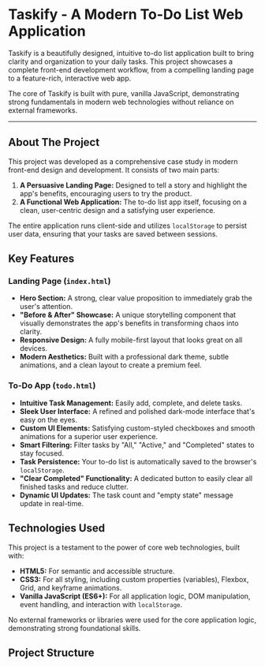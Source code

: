 # Taskify - A Modern To-Do List Web Application

Taskify is a beautifully designed, intuitive to-do list application built to bring clarity and organization to your daily tasks. This project showcases a complete front-end development workflow, from a compelling landing page to a feature-rich, interactive web app.

The core of Taskify is built with pure, vanilla JavaScript, demonstrating strong fundamentals in modern web technologies without reliance on external frameworks.

---

## About The Project

This project was developed as a comprehensive case study in modern front-end design and development. It consists of two main parts:

1.  **A Persuasive Landing Page:** Designed to tell a story and highlight the app's benefits, encouraging users to try the product.
2.  **A Functional Web Application:** The to-do list app itself, focusing on a clean, user-centric design and a satisfying user experience.

The entire application runs client-side and utilizes `localStorage` to persist user data, ensuring that your tasks are saved between sessions.

## Key Features

### Landing Page (`index.html`)
* **Hero Section:** A strong, clear value proposition to immediately grab the user's attention.
* **"Before & After" Showcase:** A unique storytelling component that visually demonstrates the app's benefits in transforming chaos into clarity.
* **Responsive Design:** A fully mobile-first layout that looks great on all devices.
* **Modern Aesthetics:** Built with a professional dark theme, subtle animations, and a clean layout to create a premium feel.

### To-Do App (`todo.html`)
* **Intuitive Task Management:** Easily add, complete, and delete tasks.
* **Sleek User Interface:** A refined and polished dark-mode interface that's easy on the eyes.
* **Custom UI Elements:** Satisfying custom-styled checkboxes and smooth animations for a superior user experience.
* **Smart Filtering:** Filter tasks by "All," "Active," and "Completed" states to stay focused.
* **Task Persistence:** Your to-do list is automatically saved to the browser's `localStorage`.
* **"Clear Completed" Functionality:** A dedicated button to easily clear all finished tasks and reduce clutter.
* **Dynamic UI Updates:** The task count and "empty state" message update in real-time.

## Technologies Used

This project is a testament to the power of core web technologies, built with:

* **HTML5:** For semantic and accessible structure.
* **CSS3:** For all styling, including custom properties (variables), Flexbox, Grid, and keyframe animations.
* **Vanilla JavaScript (ES6+):** For all application logic, DOM manipulation, event handling, and interaction with `localStorage`.

No external frameworks or libraries were used for the core application logic, demonstrating strong foundational skills.

## Project Structure